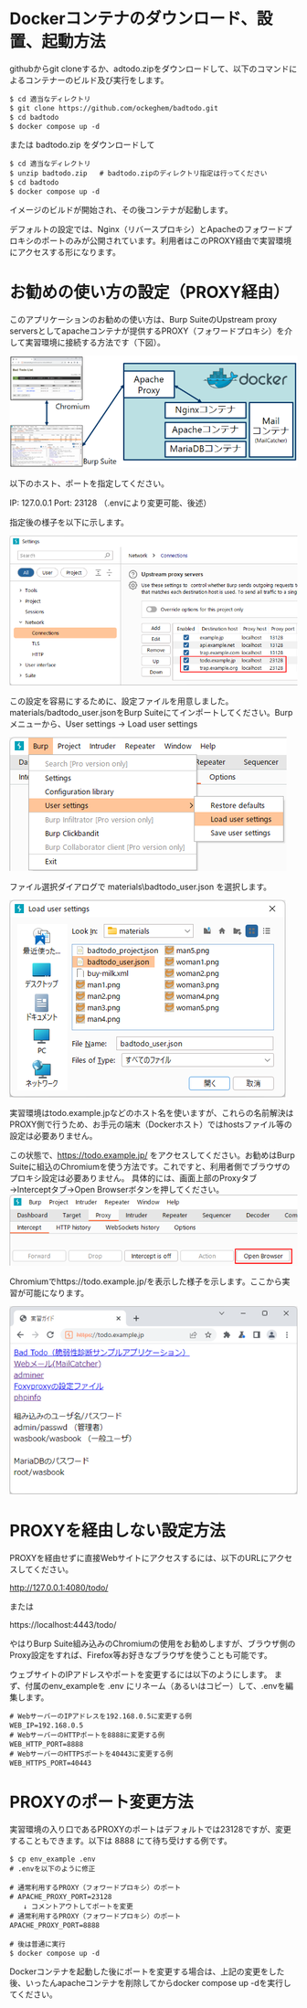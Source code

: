 # Dockerコンテナのダウンロード、設置、起動方法

githubからgit cloneするか、adtodo.zipをダウンロードして、以下のコマンドによるコンテナーのビルド及び実行をします。

```
$ cd 適当なディレクトリ
$ git clone https://github.com/ockeghem/badtodo.git
$ cd badtodo
$ docker compose up -d
```
または badtodo.zip をダウンロードして

```
$ cd 適当なディレクトリ
$ unzip badtodo.zip   # badtodo.zipのディレクトリ指定は行ってください
$ cd badtodo
$ docker compose up -d
```

イメージのビルドが開始され、その後コンテナが起動します。

デフォルトの設定では、Nginx（リバースプロキシ）とApacheのフォワードプロキシのポートのみが公開されています。利用者はこのPROXY経由で実習環境にアクセスする形になります。

# お勧めの使い方の設定（PROXY経由）

このアプリケーションのお勧めの使い方は、Burp SuiteのUpstream proxy serversとしてapacheコンテナが提供するPROXY（フォワードプロキシ）を介して実習環境に接続する方法です（下図）。

![](container-badtodo.png)


以下のホスト、ポートを指定してください。

IP: 127.0.0.1
Port: 23128 （.envにより変更可能、後述）

指定後の様子を以下に示します。

![](burp-upstream-proxy.png)

この設定を容易にするために、設定ファイルを用意しました。materials/badtodo_user.jsonをBurp Suiteにてインポートしてください。Burpメニューから、User settings → Load user settings

![](burp-load-user-settings.png)

ファイル選択ダイアログで materials\badtodo_user.json を選択します。

![](burp-select-setting-file.png)

実習環境はtodo.example.jpなどのホスト名を使いますが、これらの名前解決はPROXY側で行うため、お手元の端末（Dockerホスト）ではhostsファイル等の設定は必要ありません。

この状態で、https://todo.example.jp/ をアクセスしてください。お勧めはBurp Suiteに組込のChromiumを使う方法です。これですと、利用者側でブラウザのプロキシ設定は必要ありません。
具体的には、画面上部のProxyタブ→Interceptタブ→Open Browserボタンを押してください。
![](launch-chromium.png)

Chromiumでhttps://todo.example.jp/を表示した様子を示します。ここから実習が可能になります。

![](start.png)


# PROXYを経由しない設定方法

PROXYを経由せずに直接Webサイトにアクセスするには、以下のURLにアクセスしてください。

http://127.0.0.1:4080/todo/

または

https://localhost:4443/todo/

やはりBurp Suite組み込みのChromiumの使用をお勧めしますが、ブラウザ側のProxy設定をすれば、Firefox等お好きなブラウザを使うことも可能です。

ウェブサイトのIPアドレスやポートを変更するには以下のようにします。
まず、付属のenv_exampleを .env にリネーム（あるいはコピー）して、.envを編集します。

```
# WebサーバーのIPアドレスを192.168.0.5に変更する例
WEB_IP=192.168.0.5
# WebサーバーのHTTPポートを8888に変更する例
WEB_HTTP_PORT=8888
# WebサーバーのHTTPSポートを40443に変更する例
WEB_HTTPS_PORT=40443
```


# PROXYのポート変更方法

実習環境の入り口であるPROXYのポートはデフォルトでは23128ですが、変更することもできます。以下は 8888 にて待ち受けする例です。

```
$ cp env_example .env
# .envを以下のように修正

# 通常利用するPROXY（フォワードプロキシ）のポート
# APACHE_PROXY_PORT=23128
　　↓ コメントアウトしてポートを変更
# 通常利用するPROXY（フォワードプロキシ）のポート
APACHE_PROXY_PORT=8888

# 後は普通に実行
$ docker compose up -d
```

Dockerコンテナを起動した後にポートを変更する場合は、上記の変更をした後、いったんapacheコンテナを削除してからdocker compose up -dを実行してください。
